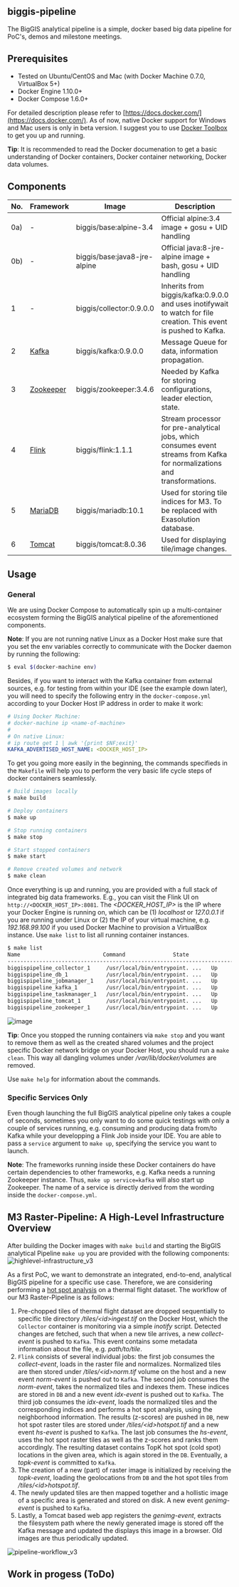 ## biggis-pipeline
The BigGIS analytical pipeline is a simple, docker based big data pipeline for PoC's, demos and milestone meetings.

## Prerequisites
- Tested on Ubuntu/CentOS and Mac (with Docker Machine 0.7.0, VirtualBox 5+)
- Docker Engine 1.10.0+
- Docker Compose 1.6.0+

For detailed description please refer to [https://docs.docker.com/](https://docs.docker.com/). As of now, native Docker support for Windows and Mac users is only in beta version. I suggest you to use [Docker Toolbox](https://docs.docker.com/toolbox/overview/) to get you up and running.

**Tip**: It is recommended to read the Docker documenation to get a basic understanding of Docker containers, Docker container networking, Docker data volumes.

## Components
| No.   | Framework                                  | Image                        | Description                                                                                                               |
|-------|--------------------------------------------|------------------------------|---------------------------------------------------------------------------------------------------------------------------|
| 0a)   | -                                          | biggis/base:alpine-3.4       | Official alpine:3.4 image + gosu + UID handling                                                                           |
| 0b)   | -                                          | biggis/base:java8-jre-alpine | Official java:8-jre-alpine image + bash, gosu + UID handling                                                              |
| 1     | -                                          | biggis/collector:0.9.0.0     | Inherits from biggis/kafka:0.9.0.0 and uses inotifywait to watch for file creation. This event is pushed to Kafka.        |
| 2     | [Kafka](http://kafka.apache.org/)          | biggis/kafka:0.9.0.0         | Message Queue for data, information propagation.                                                                          |
| 3     | [Zookeeper](https://zookeeper.apache.org/) | biggis/zookeeper:3.4.6       | Needed by Kafka for storing configurations, leader election, state.                                                       |
| 4     | [Flink](https://flink.apache.org/)         | biggis/flink:1.1.1           | Stream processor for pre-analytical jobs, which consumes event streams from Kafka for normalizations and transformations. |
| 5     | [MariaDB](https://mariadb.org/)            | biggis/mariadb:10.1          | Used for storing tile indices for M3. To be replaced with Exasolution database.                                           |
| 6     | [Tomcat](http://tomcat.apache.org/)        | biggis/tomcat:8.0.36         | Used for displaying tile/image changes.                                                                                   |

## Usage

### General
We are using Docker Compose to automatically spin up a multi-container ecosystem forming the BigGIS analytical pipeline of the aforementioned components.

**Note**: If you are not running native Linux as a Docker Host make sure that you set the env variables correctly to communicate with the Docker daemon by running the following:
```sh
$ eval $(docker-machine env)
```
Besides, if you want to interact with the Kafka container from external sources, e.g. for testing from within your IDE (see the example down later), you will need to specify the following entry in the ```docker-compose.yml``` according to your Docker Host IP address in order to make it work:
```yaml
# Using Docker Machine:
# docker-machine ip <name-of-machine>
#
# On native Linux:
# ip route get 1 | awk '{print $NF;exit}'
KAFKA_ADVERTISED_HOST_NAME: <DOCKER_HOST_IP>
```

To get you going more easily in the beginning, the commands specifieds in the ```Makefile``` will help you to perform the very basic life cycle steps of docker containers seamlessly.
```sh
# Build images locally
$ make build

# Deploy containers
$ make up

# Stop running containers
$ make stop

# Start stopped containers
$ make start

# Remove created volumes and network
$ make clean
```

Once everything is up and running, you are provided with a full stack of integrated big data frameworks. E.g., you can visit the Flink UI on ```http://<DOCKER_HOST_IP>:8081```. The _&lt;DOCKER_HOST_IP&gt;_ is the IP where your Docker Engine is running on, which can be (1) _localhost_ or _127.0.0.1_ if you are running under Linux or (2) the IP of your virtual machine, e.g. _192.168.99.100_ if you used Docker Machine to provision a VirtualBox instance. Use ```make list``` to list all running container instances.
```sh
$ make list
Name                          Command               State                       Ports
----------------------------------------------------------------------------------------------------------------------
biggispipeline_collector_1     /usr/local/bin/entrypoint. ...   Up      7203/tcp, 9092/tcp
biggispipeline_db_1            /usr/local/bin/entrypoint. ...   Up      0.0.0.0:3306->3306/tcp
biggispipeline_jobmanager_1    /usr/local/bin/entrypoint. ...   Up      0.0.0.0:6123->6123/tcp, 0.0.0.0:8081->8081/tcp
biggispipeline_kafka_1         /usr/local/bin/entrypoint. ...   Up      7203/tcp, 0.0.0.0:9092->9092/tcp
biggispipeline_taskmanager_1   /usr/local/bin/entrypoint. ...   Up
biggispipeline_tomcat_1        /usr/local/bin/entrypoint. ...   Up      0.0.0.0:8080->8080/tcp
biggispipeline_zookeeper_1     /usr/local/bin/entrypoint. ...   Up      0.0.0.0:2181->2181/tcp, 2888/tcp, 3888/tcp
```
![image](https://cloud.githubusercontent.com/assets/15153294/17624492/23d198b6-60a5-11e6-8d50-b37dd1039cca.png)

**Tip**: Once you stopped the running containers via ```make stop``` and you want to remove them as well as the created shared volumes and the project specific Docker network bridge on your Docker Host, you should run a ```make clean```. This way all dangling volumes under _/var/lib/docker/volumes_ are removed.

Use ```make help``` for information about the commands.

### Specific Services Only
Even though launching the full BigGIS analytical pipeline only takes a couple of seconds, sometimes you only want to do some quick testings with only a couple of services running, e.g. consuming and producing data from/to Kafka while your developping a Flink Job inside your IDE. You are able to pass a ```service``` argument to ```make up```, specifying the service you want to launch.

**Note**: The frameworks running inside these Docker containers do have certain dependencies to other frameworks, e.g. Kafka needs a running Zookeeper instance. Thus, ```make up service=kafka``` will also start up Zookeeper. The name of a service is directly derived from the wording inside the ```docker-compose.yml```.

## M3 Raster-Pipeline: A High-Level Infrastructure Overview
After building the Docker images with ```make build``` and starting the BigGIS analytical Pipeline ```make up``` you are provided with the following components:
![highlevel-infrastructure_v3](https://cloud.githubusercontent.com/assets/15153294/17623805/32163eca-60a2-11e6-9657-1e16ed9f0ad5.png)


As a first PoC, we want to demonstrate an integrated, end-to-end, analytical BigGIS pipeline for a specific use case. Therefore, we are considering performing a [hot spot analysis](https://pro.arcgis.com/de/pro-app/tool-reference/spatial-statistics/h-how-hot-spot-analysis-getis-ord-gi-spatial-stati.htm) on a thermal flight dataset. The workflow of our M3 Raster-Pipeline is as follows:

1. Pre-chopped tiles of thermal flight dataset are dropped sequentially to specific tile directory _/tiles/&lt;id&gt;ingest.tif_ on the Docker Host, which the ```Collector``` container is monitoring via a simple _inotify_ script. Detected changes are fetched, such that when a new tile arrives, a new _collect-event_ is pushed to ```Kafka```. This event contains some metadata information about the file, e.g. _path/to/tile_.
2. ```Flink``` consists of several individual jobs: the first job consumes the _collect-event_, loads in the raster file and normalizes. Normalized tiles are then stored under _/tiles/&lt;id&gt;norm.tif_ volume on the host and a new event _norm-event_ is pushed out to ```Kafka```. The second job consumes the _norm-event_, takes the normalized tiles and indexes them. These indices are stored in ```DB``` and a new event _idx-event_ is pushed out to ```Kafka```. The third job consumes the _idx-event_, loads the normalized tiles and the corresponding indices and performs a hot spot analysis, using the neighborhood information. The results (z-scores) are pushed in ```DB```, new hot spot raster tiles are stored under _/tiles/&lt;id&gt;hotspot.tif_ and a new event _hs-event_ is pushed to ```Kafka```. The last job consumes the _hs-event_, uses the hot spot raster tiles as well as the z-scores and ranks them accordingly. The resulting dataset contains TopK hot spot (cold spot) locations in the given area, which is again stored in the ```DB```. Eventually, a _topk-event_ is committed to ```Kafka```.
3. The creation of a new (part) of raster image is initialized by receiving the _topk-event_, loading the geolocations from ```DB``` and the hot spot tiles from _/tiles/&lt;id&gt;hotspot.tif_.
4. The newly updated tiles are then mapped together and a hollistic image of a specific area is generated and stored on disk. A new event _genimg-event_ is pushed to ```Kafka```.
5. Lastly, a Tomcat based web app registers the _genimg-event_, extracts the filesystem path where the newly generated image is stored off the Kafka message and updated the displays this image in a browser. Old images are thus periodically updated.

![pipeline-workflow_v3](https://cloud.githubusercontent.com/assets/15153294/17624309/523f2534-60a4-11e6-82e6-da6d923d98f1.png)

## Work in progess (ToDo)

